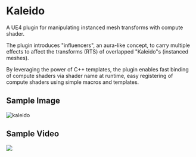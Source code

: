 # Kaleido
A UE4 plugin for manipulating instanced mesh transforms with compute shader.  
  
The plugin introduces "influencers", an aura-like concept, to carry multiple effects to affect the transforms (RTS) of overlapped "Kaleido"s (instanced meshes).  
  
By leveraging the power of C++ templates, the plugin enables fast binding of compute shaders via shader name at runtime, easy registering of compute shaders using simple macros and templates.  

## Sample Image
![kaleido](kaleido.gif)  

## Sample Video
[![](https://img.youtube.com/vi/3CpwZER5dYs/0.jpg)](https://www.youtube.com/watch?v=3CpwZER5dYs)
